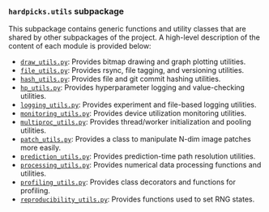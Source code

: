 ### `hardpicks.utils` subpackage

This subpackage contains generic functions and utility classes that are shared by other subpackages
of the project. A high-level description of the content of each module is provided below:

 - [`draw_utils.py`](./draw_utils.py): Provides bitmap drawing and graph plotting utilities.
 - [`file_utils.py`](./file_utils.py): Provides rsync, file tagging, and versioning utilities.
 - [`hash_utils.py`](./hash_utils.py): Provides file and git commit hashing utilities.
 - [`hp_utils.py`](./hp_utils.py): Provides hyperparameter logging and value-checking utilities.
 - [`logging_utils.py`](./logging_utils.py): Provides experiment and file-based logging utilities.
 - [`monitoring_utils.py`](./monitoring_utils.py): Provides device utilization monitoring utilities.
 - [`multiproc_utils.py`](./multiproc_utils.py): Provides thread/worker initialization and pooling utilities.
 - [`patch_utils.py`](./patch_utils.py): Provides a class to manipulate N-dim image patches more easily.
 - [`prediction_utils.py`](./prediction_utils.py): Provides prediction-time path resolution utilities.
 - [`processing_utils.py`](./processing_utils.py): Provides numerical data processing functions and utilities.
 - [`profiling_utils.py`](./profiling_utils.py): Provides class decorators and functions for profiling.
 - [`reproducibility_utils.py`](./reproducibility_utils.py): Provides functions used to set RNG states.
